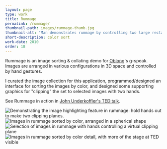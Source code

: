 ```yaml
---
layout: page
type: work
title: Rummage
permalink: /rummage/
thumbnail-path: images/rummage-thumb.jpg
thumbnail-alt: "Man demonstrates rummage by controlling two large rectangles on a triptych of computer monitors using his arms outstretched to his side"
short-description: color sort
work-date: 2010
order: 18
---
```

Rummage is an image sorting & collating demo for <a href="http://www.oblong.com">Oblong</a>'s g-speak. Images are arranged in various configurations in 3D space and controlled by hand gestures.

I curated the image collection for this application, programmed/designed an interface for sorting the images by color, and designed some supporting graphics for "clipping" the set to selected images with two hands.

See Rummage in action in <a href="http://www.ted.com/talks/john_underkoffler_drive_3d_data_with_a_gesture?language=en">John Underkoffler's TED talk</a>.

<div class="invisible-margin image-grid">
<div class="col-15-block grid-margin-bottom grid-margin-right"><img src="{{ site.baseurl }}/images/rummage-1.jpg" alt="Demonstrating the image highlighting feature in rummage: hold hands out to make two clipping planes."/></div><div class="col-15-block grid-margin-bottom" ><img src="{{ site.baseurl }}/images/rummage-2.jpg" alt="Images in rummage sorted by color, arranged in a spherical shape"/></div><div class="col-15-block grid-margin-bottom grid-margin-right"><img src="{{ site.baseurl }}/images/rummage-3.jpg" alt="Selection of images in rummage with hands controlling a virtual clipping plane"/></div><div class="col-15-block grid-margin-bottom"><img src="{{ site.baseurl }}/images/rummage-4.jpg" alt="Images in rummage sorted by color detail, with more of the stage at TED visible"/></div>
</div>